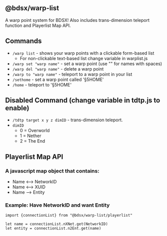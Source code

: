 
## @bdsx/warp-list
A warp point system for BDSX!
Also includes trans-dimension teleport function and Playerlist Map API.

## Commands
* `/warp list` - shows your warp points with a clickable form-based list
  * For non-clickable text-based list change variable in warplist.js
* `/warp set "warp name"` - set a warp point (use "" for names with spaces)
* `/warp del "warp name"` - delete a warp point
* `/warp to "warp name"` - teleport to a warp point in your list
* `/sethome` - set a warp point called '§5HOME'
* `/home` - teleport to '§5HOME'

## Disabled Command (change variable in tdtp.js to enable)
* `/tdtp target x y z dimID` - trans-dimension teleport. 
* `dimID`
  * 0 = Overworld
  * 1 = Nether
  * 2 = The End

## Playerlist Map API
### A javascript map object that contains:
* Name <--> NetworkID
* Name <--> XUID
* Name --> Entity

### Example: Have NetworkID and want Entity

```
import {connectionList} from "@bdsx/warp-list/playerlist"

let name = connectionList.nXNet.get(NetworkID)
let entity = connectionList.n2Ent.get(name)
```
